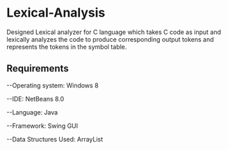 # Lexical-Analysis
Designed Lexical analyzer for C language which takes C code as input and lexically analyzes the code to produce corresponding output tokens and represents the tokens in the symbol table. 

Requirements
-----------------------------------------------------------------
--Operating system: Windows 8

--IDE: NetBeans 8.0

--Language: Java

--Framework: Swing GUI

--Data Structures Used: ArrayList

